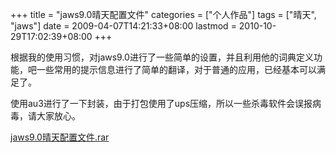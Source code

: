 +++
title = "jaws9.0晴天配置文件"
categories = ["个人作品"]
tags = ["晴天", "jaws"]
date = 2009-04-07T14:21:33+08:00
lastmod = 2010-10-29T17:02:39+08:00
+++



根据我的使用习惯，对jaws9.0进行了一些简单的设置，并且利用他的词典定义功能，吧一些常用的提示信息进行了简单的翻译，对于普通的应用，已经基本可以满足了。

使用au3进行了一下封装，由于打包使用了ups压缩，所以一些杀毒软件会误报病毒，请大家放心。

<a href="https://www.qt06.com/attachment/1239085133_84199fbe.rar" target="_blank">jaws9.0晴天配置文件.rar</a>